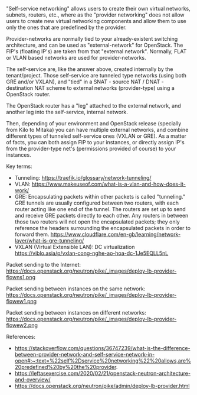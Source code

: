 
"Self-service networking" allows users to create their own virtual networks, subnets, routers, etc., where as the "provider networking" does not allow users to create new virtual networking components and allow them to use only the ones that are predefined by the provider.

Provider-networks are normally tied to your already-existent switching architecture, and can be used as "external-network" for OpenStack. The FIP's (floating IP's) are taken from that "external network". Normally, FLAT or VLAN based networks are used for provider-networks.

The self-service are, like the answer above, created internally by the tenant/project. Those self-service are tunneled type networks (using both GRE and/or VXLAN), and "tied" in a SNAT - source NAT / DNAT - destination NAT scheme to external networks (provider-type) using a OpenStack router.

The OpenStack router has a "leg" attached to the external network, and another leg into the self-service, internal network.

Then, depending of your environment and OpenStack release (specially from Kilo to Mitaka) you can have multiple external networks, and combine different types of tunneled self-service ones (VXLAN or GRE). As a matter of facts, you can both assign FIP to your instances, or directly assign IP's from the provider-type net's (permissions provided of course) to your instances.



Key terms: 
- Tunneling: https://traefik.io/glossary/network-tunneling/ 
- VLAN: https://www.makeuseof.com/what-is-a-vlan-and-how-does-it-work/ 
- GRE: Encapsulating packets within other packets is called "tunneling." GRE tunnels are usually configured between two routers, with each router acting like one end of the tunnel. The routers are set up to send and receive GRE packets directly to each other. Any routers in between those two routers will not open the encapsulated packets; they only reference the headers surrounding the encapsulated packets in order to forward them. https://www.cloudflare.com/en-gb/learning/network-layer/what-is-gre-tunneling/ 
- VXLAN (Virtual Extensible LAN): DC virtualization https://viblo.asia/p/vxlan-cong-nghe-ao-hoa-dc-1Je5EQLL5nL 

Packet sending to the Internet: https://docs.openstack.org/neutron/pike/_images/deploy-lb-provider-flowns1.png

Packet sending between instances on the same network: https://docs.openstack.org/neutron/pike/_images/deploy-lb-provider-flowew1.png

Packet sending between instances on different networks: https://docs.openstack.org/neutron/pike/_images/deploy-lb-provider-flowew2.png


References:
- https://stackoverflow.com/questions/36747239/what-is-the-difference-between-provider-network-and-self-service-network-in-open#:~:text=%22self%2Dservice%20networking%22%20allows,are%20predefined%20by%20the%20provider.
- https://leftasexercise.com/2020/02/21/openstack-neutron-architecture-and-overview/
- https://docs.openstack.org/neutron/pike/admin/deploy-lb-provider.html